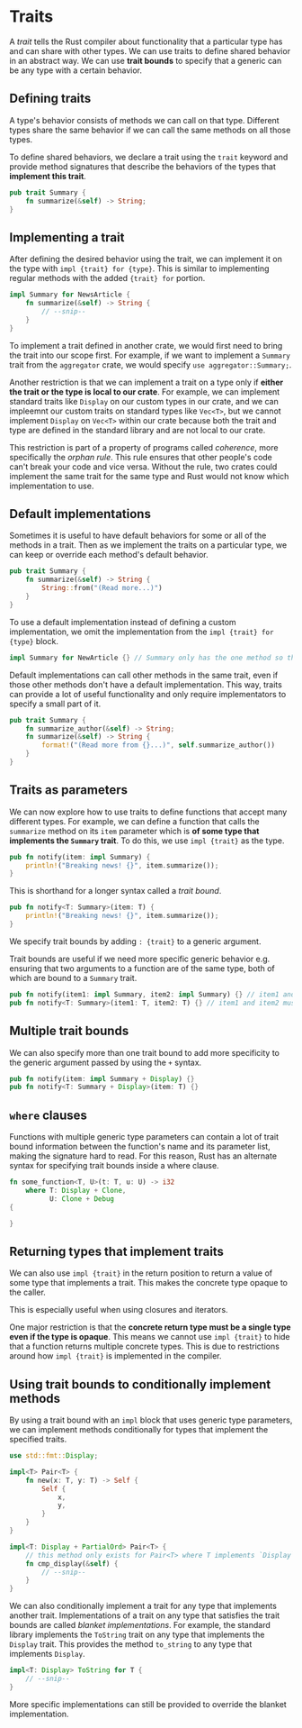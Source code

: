 # Traits

A _trait_ tells the Rust compiler about functionality that a particular type has and can share with other types. We can use traits to define shared behavior in an abstract way. We can use **trait bounds** to specify that a generic can be any type with a certain behavior.

## Defining traits

A type's behavior consists of methods we can call on that type. Different types share the same behavior if we can call the same methods on all those types.

To define shared behaviors, we declare a trait using the `trait` keyword and provide method signatures that describe the behaviors of the types that **implement this trait**.

```rs
pub trait Summary {
    fn summarize(&self) -> String;
}
```

## Implementing a trait

After defining the desired behavior using the trait, we can implement it on the type with `impl {trait} for {type}`. This is similar to implementing regular methods with the added `{trait} for` portion.

```rs
impl Summary for NewsArticle {
    fn summarize(&self) -> String {
        // --snip--
    }
}
```

To implement a trait defined in another crate, we would first need to bring the trait into our scope first. For example, if we want to implement a `Summary` trait from the `aggregator` crate, we would specify `use aggregator::Summary;`.

Another restriction is that we can implement a trait on a type only if **either the trait or the type is local to our crate**. For example, we can implement standard traits like `Display` on our custom types in our crate, and we can impleemnt our custom traits on standard types like `Vec<T>`, but we cannot implement `Display` on `Vec<T>` within our crate because both the trait and type are defined in the standard library and are not local to our crate.

This restriction is part of a property of programs called _coherence_, more specifically the _orphan rule_. This rule ensures that other people's code can't break your code and vice versa. Without the rule, two crates could implement the same trait for the same type and Rust would not know which implementation to use.

## Default implementations

Sometimes it is useful to have default behaviors for some or all of the methods in a trait. Then as we implement the traits on a particular type, we can keep or override each method's default behavior.

```rs
pub trait Summary {
    fn summarize(&self) -> String {
        String::from("(Read more...)")
    }
}
```

To use a default implementation instead of defining a custom implementation, we omit the implementation from the `impl {trait} for {type}` block.

```rs
impl Summary for NewArticle {} // Summary only has the one method so this block is empty.
```

Default implementations can call other methods in the same trait, even if those other methods don't have a default implementation. This way, traits can provide a lot of useful functionality and only require implementators to specify a small part of it.

```rs
pub trait Summary {
    fn summarize_author(&self) -> String;
    fn summarize(&self) -> String {
        format!("(Read more from {}...)", self.summarize_author())
    }
}
```

## Traits as parameters

We can now explore how to use traits to define functions that accept many different types. For example, we can define a function that calls the `summarize` method on its `item` parameter which is **of some type that implements the `Summary` trait**. To do this, we use `impl {trait}` as the type.

```rs
pub fn notify(item: impl Summary) {
    println!("Breaking news! {}", item.summarize());
}
```

This is shorthand for a longer syntax called a _trait bound_.

```rs
pub fn notify<T: Summary>(item: T) {
    println!("Breaking news! {}", item.summarize());
}
```

We specify trait bounds by adding `: {trait}` to a generic argument.

Trait bounds are useful if we need more specific generic behavior e.g. ensuring that two arguments to a function are of the same type, both of which are bound to a `Summary` trait.

```rs
pub fn notify(item1: impl Summary, item2: impl Summary) {} // item1 and item2 could be different types.
pub fn notify<T: Summary>(item1: T, item2: T) {} // item1 and item2 must be the same type.
```

## Multiple trait bounds

We can also specify more than one trait bound to add more specificity to the generic argument passed by using the `+` syntax.

```rs
pub fn notify(item: impl Summary + Display) {}
pub fn notify<T: Summary + Display>(item: T) {}
```

## `where` clauses

Functions with multiple generic type parameters can contain a lot of trait bound information between the function's name and its parameter list, making the signature hard to read. For this reason, Rust has an alternate syntax for specifying trait bounds inside a where clause.

```rs
fn some_function<T, U>(t: T, u: U) -> i32
    where T: Display + Clone,
          U: Clone + Debug
{

}
```

## Returning types that implement traits

We can also use `impl {trait}` in the return position to return a value of some type that implements a trait. This makes the concrete type opaque to the caller.

This is especially useful when using closures and iterators.

One major restriction is that the **concrete return type must be a single type even if the type is opaque**. This means we cannot use `impl {trait}` to hide that a function returns multiple concrete types. This is due to restrictions around how `impl {trait}` is implemented in the compiler.

## Using trait bounds to conditionally implement methods

By using a trait bound with an `impl` block that uses generic type parameters, we can implement methods conditionally for types that implement the specified traits.

```rs
use std::fmt::Display;

impl<T> Pair<T> {
    fn new(x: T, y: T) -> Self {
        Self {
            x,
            y,
        }
    }
}

impl<T: Display + PartialOrd> Pair<T> {
    // this method only exists for Pair<T> where T implements `Display` and `PartialOrd`.
    fn cmp_display(&self) {
        // --snip--
    }
}
```

We can also conditionally implement a trait for any type that implements another trait. Implementations of a trait on any type that satisfies the trait bounds are called _blanket implementations_. For example, the standard library implements the `ToString` trait on any type that implements the `Display` trait. This provides the method `to_string` to any type that implements `Display`.

```rs
impl<T: Display> ToString for T {
    // --snip--
}
```

More specific implementations can still be provided to override the blanket implementation.
